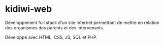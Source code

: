 # kidiwi-web

Développement full stack d'un site internet permettant de mettre en relation des organismes des parents et des intervenants.

Développé avec HTML, CSS, JS, SQL et PHP.